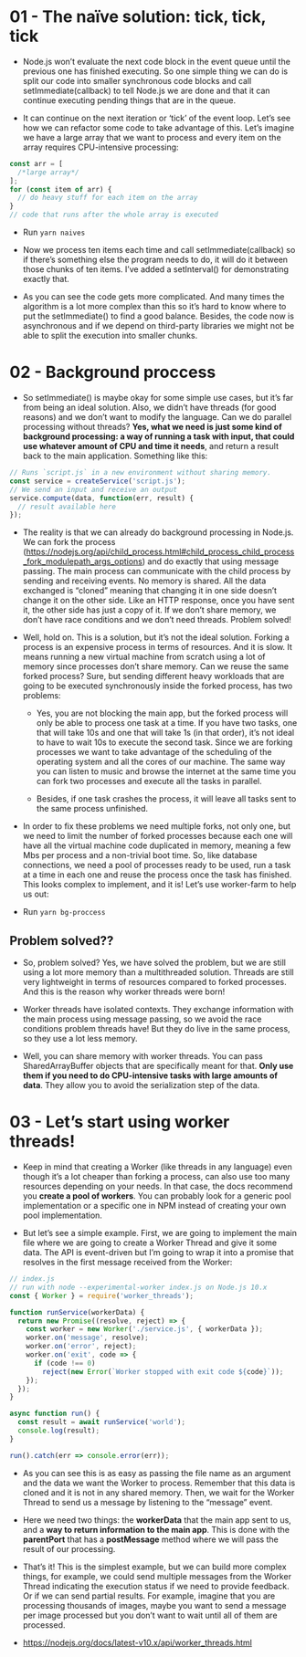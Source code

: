 # 01 - The naïve solution: tick, tick, tick

- Node.js won’t evaluate the next code block in the event queue until the previous one has finished executing. So one simple thing we can do is split our code into smaller synchronous code blocks and call setImmediate(callback) to tell Node.js we are done and that it can continue executing pending things that are in the queue.

- It can continue on the next iteration or ‘tick’ of the event loop. Let’s see how we can refactor some code to take advantage of this. Let’s imagine we have a large array that we want to process and every item on the array requires CPU-intensive processing:

```javascript
const arr = [
  /*large array*/
];
for (const item of arr) {
  // do heavy stuff for each item on the array
}
// code that runs after the whole array is executed
```

- Run `yarn naives`

- Now we process ten items each time and call setImmediate(callback) so if there’s something else the program needs to do, it will do it between those chunks of ten items. I’ve added a setInterval() for demonstrating exactly that.

- As you can see the code gets more complicated. And many times the algorithm is a lot more complex than this so it’s hard to know where to put the setImmediate() to find a good balance. Besides, the code now is asynchronous and if we depend on third-party libraries we might not be able to split the execution into smaller chunks.

# 02 - Background proccess

- So setImmediate() is maybe okay for some simple use cases, but it’s far from being an ideal solution. Also, we didn’t have threads (for good reasons) and we don’t want to modify the language. Can we do parallel processing without threads? **Yes, what we need is just some kind of background processing: a way of running a task with input, that could use whatever amount of CPU and time it needs**, and return a result back to the main application. Something like this:

```javascript
// Runs `script.js` in a new environment without sharing memory.
const service = createService('script.js');
// We send an input and receive an output
service.compute(data, function(err, result) {
  // result available here
});
```

- The reality is that we can already do background processing in Node.js. We can fork the process (https://nodejs.org/api/child_process.html#child_process_child_process_fork_modulepath_args_options) and do exactly that using message passing. The main process can communicate with the child process by sending and receiving events. No memory is shared. All the data exchanged is “cloned” meaning that changing it in one side doesn’t change it on the other side. Like an HTTP response, once you have sent it, the other side has just a copy of it. If we don’t share memory, we don’t have race conditions and we don’t need threads. Problem solved!

- Well, hold on. This is a solution, but it’s not the ideal solution. Forking a process is an expensive process in terms of resources. And it is slow. It means running a new virtual machine from scratch using a lot of memory since processes don’t share memory. Can we reuse the same forked process? Sure, but sending different heavy workloads that are going to be executed synchronously inside the forked process, has two problems:

  - Yes, you are not blocking the main app, but the forked process will only be able to process one task at a time. If you have two tasks, one that will take 10s and one that will take 1s (in that order), it’s not ideal to have to wait 10s to execute the second task. Since we are forking processes we want to take advantage of the scheduling of the operating system and all the cores of our machine. The same way you can listen to music and browse the internet at the same time you can fork two processes and execute all the tasks in parallel.

  - Besides, if one task crashes the process, it will leave all tasks sent to the same process unfinished.

- In order to fix these problems we need multiple forks, not only one, but we need to limit the number of forked processes because each one will have all the virtual machine code duplicated in memory, meaning a few Mbs per process and a non-trivial boot time. So, like database connections, we need a pool of processes ready to be used, run a task at a time in each one and reuse the process once the task has finished. This looks complex to implement, and it is! Let’s use worker-farm to help us out:

- Run `yarn bg-proccess`

## Problem solved??

- So, problem solved? Yes, we have solved the problem, but we are still using a lot more memory than a multithreaded solution. Threads are still very lightweight in terms of resources compared to forked processes. And this is the reason why worker threads were born!

- Worker threads have isolated contexts. They exchange information with the main process using message passing, so we avoid the race conditions problem threads have! But they do live in the same process, so they use a lot less memory.

- Well, you can share memory with worker threads. You can pass SharedArrayBuffer objects that are specifically meant for that. **Only use them if you need to do CPU-intensive tasks with large amounts of data**. They allow you to avoid the serialization step of the data.

# 03 - Let’s start using worker threads!

- Keep in mind that creating a Worker (like threads in any language) even though it’s a lot cheaper than forking a process, can also use too many resources depending on your needs. In that case, the docs recommend you **create a pool of workers**. You can probably look for a generic pool implementation or a specific one in NPM instead of creating your own pool implementation.

- But let’s see a simple example. First, we are going to implement the main file where we are going to create a Worker Thread and give it some data. The API is event-driven but I’m going to wrap it into a promise that resolves in the first message received from the Worker:

```js
// index.js
// run with node --experimental-worker index.js on Node.js 10.x
const { Worker } = require('worker_threads');

function runService(workerData) {
  return new Promise((resolve, reject) => {
    const worker = new Worker('./service.js', { workerData });
    worker.on('message', resolve);
    worker.on('error', reject);
    worker.on('exit', code => {
      if (code !== 0)
        reject(new Error(`Worker stopped with exit code ${code}`));
    });
  });
}

async function run() {
  const result = await runService('world');
  console.log(result);
}

run().catch(err => console.error(err));
```

- As you can see this is as easy as passing the file name as an argument and the data we want the Worker to process. Remember that this data is cloned and it is not in any shared memory. Then, we wait for the Worker Thread to send us a message by listening to the “message” event.

- Here we need two things: the **workerData** that the main app sent to us, and a **way to return information to the main app**. This is done with the **parentPort** that has a **postMessage** method where we will pass the result of our processing.

- That’s it! This is the simplest example, but we can build more complex things, for example, we could send multiple messages from the Worker Thread indicating the execution status if we need to provide feedback. Or if we can send partial results. For example, imagine that you are processing thousands of images, maybe you want to send a message per image processed but you don’t want to wait until all of them are processed.

- https://nodejs.org/docs/latest-v10.x/api/worker_threads.html
